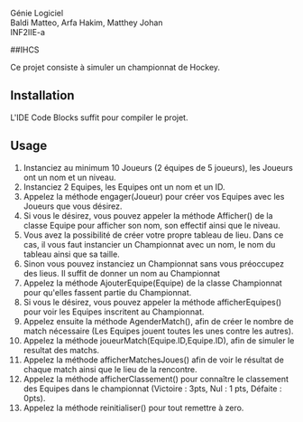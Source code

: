 Génie Logiciel  
Baldi Matteo, Arfa Hakim, Matthey Johan  
INF2IIE-a  

##IHCS

Ce projet consiste à simuler un championnat de Hockey.

## Installation

L'IDE Code Blocks suffit pour compiler le projet.



## Usage

1. 	Instanciez au minimum 10 Joueurs (2 équipes de 5 joueurs), les Joueurs ont un nom et un niveau.
2. 	Instanciez 2 Equipes, les Equipes ont un nom et un ID.
3. 	Appelez la méthode engager(Joueur) pour créer vos Equipes avec les Joueurs que vous désirez.
4. 	Si vous le désirez, vous pouvez appeler la méthode Afficher() de la classe Equipe pour afficher son nom, son effectif ainsi que le niveau.
5.	Vous avez la possibilité de créer votre propre tableau de lieu. Dans ce cas, il vous faut instancier un Championnat avec un nom, le nom du tableau ainsi que sa taille. 
6. 	Sinon vous pouvez instanciez un Championnat sans vous préoccupez des lieus. Il suffit de donner un nom au Championnat
7. 	Appelez la méthode AjouterEquipe(Equipe) de la classe Championnat pour qu'elles fassent partie du Championnat.
8. 	Si vous le désirez, vous pouvez appeler la méthode afficherEquipes() pour voir les Equipes inscritent au Championnat.
9. 	Appelez ensuite la méthode AgenderMatch(), afin de créer le nombre de match nécessaire (Les Equipes jouent toutes les unes contre les autres).
10.	Appelez la méthode joueurMatch(Equipe.ID,Equipe.ID), afin de simuler le resultat des matchs.
11. Appelez la méthode afficherMatchesJoues() afin de voir le résultat de chaque match ainsi que le lieu de la rencontre.
12. Appelez la méthode afficherClassement() pour connaître le classement des Equipes dans le championnat (Victoire : 3pts, Nul : 1 pts, Défaite : 0pts).
13.	Appelez la méthode reinitialiser() pour tout remettre à zero. 
